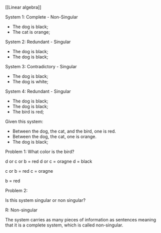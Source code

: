 [[Linear algebra]]

System 1:  Complete - Non-Singular

* The dog is black;
* The cat is orange;

System 2: Redundant - Singular

* The dog is black;
* The dog is black;

System 3: Contradictory - Singular

* The dog is black;
* The dog is white;

System 4:  Redundant - Singular

* The dog is black;
* The dog is black;
* The bird is red;

Given this system:
* Between the dog, the cat, and the bird, one is red.
* Between the dog, the cat, one is orange.
* The dog is black;

Problem 1:
What color is the bird?

d or c or b = red
d or c = oragne
d = black

c or b = red
c = oragne

b = red

Problem 2:

Is this system singular or non singular?

R: Non-singular

The system carries as many pieces of information as sentences meaning that it is a complete system, which is called non-singular.